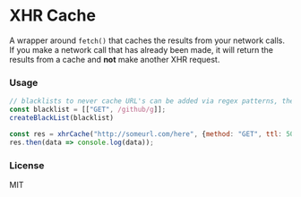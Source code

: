 # XHR Cache

A wrapper around `fetch()` that caches the results from your network calls. If you make a network call that has already been made, it will return the results from a cache and **not** make another XHR request.

### Usage

```javascript
// blacklists to never cache URL's can be added via regex patterns, then call createBlacklist() and pass it in
const blacklist = [["GET", /github/g]];
createBlackList(blacklist)

const res = xhrCache("http://someurl.com/here", {method: "GET", ttl: 5000})
res.then(data => console.log(data));
```

### License

MIT